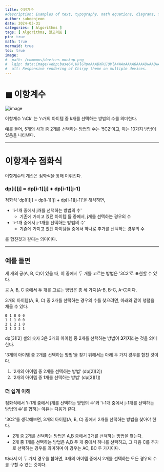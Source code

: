 ```yaml
---
title: 이항계수
#description: Examples of text, typography, math equations, diagrams, flowcharts, pictures, videos, and more.
author: subeenjeon
date: 2024-03-31
categories: [ Algorithms ]
tags: [ Algorithms, 알고리즘 ]
pin: true
math: true
mermaid: true
toc: true
image:
#  path: /commons/devices-mockup.png
#  lqip: data:image/webp;base64,UklGRpoAAABXRUJQVlA4WAoAAAAQAAAADwAABwAAQUxQSDIAAAARL0AmbZurmr57yyIiqE8oiG0bejIYEQTgqiDA9vqnsUSI6H+oAERp2HZ65qP/VIAWAFZQOCBCAAAA8AEAnQEqEAAIAAVAfCWkAALp8sF8rgRgAP7o9FDvMCkMde9PK7euH5M1m6VWoDXf2FkP3BqV0ZYbO6NA/VFIAAAA
#  alt: Responsive rendering of Chirpy theme on multiple devices.
---
```




# ◼︎ 이항계수

![image](https://github.com/subeenjeonHere/subeenjeonHere.github.io/assets/145312273/855ea76c-42d1-43b2-ab8a-4944a285ca70)


이항계수 'nCk' 는 'n개의 아이템 중 k개를 선택하는 방법의 수를 의미한다.

예를 들어, 5개의 사과 중 2개를 선택하는 방법의 수는 ‘5C2’이고, 이는 10가지 방법이 있음을 나타낸다.

---

# 이항계수 점화식

이항계수의 계산은 점화식을 통해 이뤄진다.

### dp[i][j] = dp[i-1][j] + dp[i-1][j-1]

점화식 'dp[i][j] = dp[i-1][j] + dp[i-1][j-1]'을 해석하면,

- 'i-1개 중에서 j개를 선택하는 방법의 수'
    - 기존에 가지고 있던 아이템 들 중에서, j개를 선택하는 경우의 수
- 'i-1개 중에서 j-1개를 선택하는 방법의 수'
    - 기존에 가지고 있던 아이템들 중에서 하나로 추가를 선택하는 경우의 수

를 합친것과 같다는 의미이다.

---

## 예를 들면

세 개의 공(A, B, C)이 있을 때, 이 중에서 두 개를 고르는 방법은 '3C2'로 표현할 수 있다.

공 A, B, C 중에서 두 개를 고르는 방법은 총 세 가지(A-B, B-C, A-C)이다.

3개의 아이템(A, B, C) 중 2개를 선택하는 경우의 수를 찾으려면, 아래와 같이 행렬을 채울 수 있다.

```
0 1 0 0 0
1 1 1 0 0
2 1 2 1 0
3 1 3 3 1
```

dp[3][2] 셀의 숫자 3은 3개의 아이템 중 2개를 선택하는 방법이 **3가지**라는 것을 의미한다.

'3개의 아이템 중 2개를 선택하는 방법'을 찾기 위해서는 아래 두 가지 경우를 합친 것이다.

1. '2개의 아이템 중 2개를 선택하는 방법' (dp[2][2])
2. '2개의 아이템 중 1개를 선택하는 방법' (dp[2][1])

### 더 쉽게 이해

점화식에서 'i-1개 중에서 j개를 선택하는 방법의 수'와 'i-1개 중에서 j-1개를 선택하는 방법의 수'를 합하는 이유는 다음과 같다.

'3C2'를 생각해보면, 3개의 아이템(A, B, C) 중에서 2개를 선택하는 방법을 찾아야 한다.

- 2개 중 2개를 선택하는 방법은 A,B 중에서 2개를 선택하는 방법을 찾는다.
- 2개 중 1개를 선택하는 방법은 A,B 두 개 중에서 하나를 선택하고, 그 다음 C를 추가로 선택하는 경우를 의미하며 이 경우는 AC, BC 두 가지이다.

따라서 이 두 가지 경우를 합하면, 3개의 아이템 중에서 2개를 선택하는 모든 경우의 수를 구할 수 있는 것이다.
